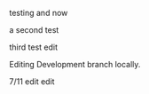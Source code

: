 testing and now

a second test

third test edit

Editing Development branch locally.

7/11 edit
edit
